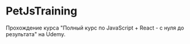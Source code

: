 # PetJsTraining
Прохождение курса "Полный курс по JavaScript + React - с нуля до результата" на Udemy.
